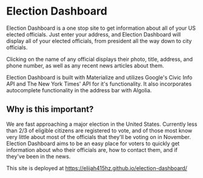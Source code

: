 # Election Dashboard

Election Dashboard is a one stop site to get information about all of your US elected officials. Just enter your address, and Election Dashboard will display all of your elected officials, from president all the way down to city officials. 

Clicking on the name of any official displays their photo, title, address, and phone number, as well as any recent news articles about them. 

Election Dashboard is built with Materialize and utilizes Google's Civic Info API and The New York Times' API for it's functionality. It also incorporates autocomplete functionality in the address bar with Algolia. 

## Why is this important?
We are fast approaching a major election in the United States. Currently less than 2/3 of eligible citizens are registered to vote, and of those most know very little about most of the officials that they'll be voting on in November. Election Dashboard aims to be an easy place for voters to quickly get information about who their officials are, how to contact them, and if they've been in the news. 

This site is deployed at https://elijah415hz.github.io/election-dashboard/
